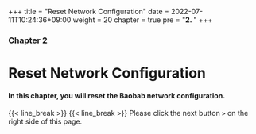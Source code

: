 +++
title = "Reset Network Configuration"
date = 2022-07-11T10:24:36+09:00
weight = 20
chapter = true
pre = "<b>2. </b>"
+++

### Chapter 2

# Reset Network Configuration

#### In this chapter, you will reset the Baobab network configuration.

{{< line_break >}}
{{< line_break >}}
Please click the next button ```>``` on the right side of this page.
